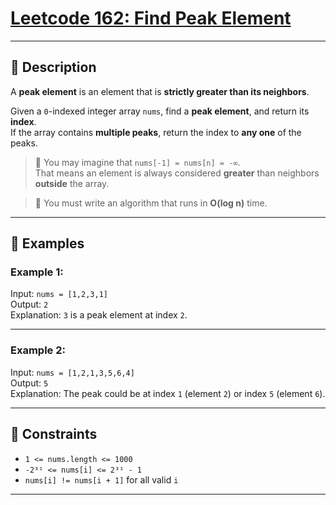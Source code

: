 # [Leetcode 162: Find Peak Element](https://leetcode.com/problems/find-peak-element/description/)

---

## 📘 Description

A **peak element** is an element that is **strictly greater than its neighbors**.

Given a `0`-indexed integer array `nums`, find a **peak element**, and return its **index**.  
If the array contains **multiple peaks**, return the index to **any one** of the peaks.

> 🧠 You may imagine that `nums[-1] = nums[n] = -∞`.  
That means an element is always considered **greater** than neighbors **outside** the array.

> 🚀 You must write an algorithm that runs in **O(log n)** time.

---

## 🧪 Examples

### Example 1:
Input: `nums = [1,2,3,1]`  
Output: `2`  
Explanation: `3` is a peak element at index `2`.

---

### Example 2:
Input: `nums = [1,2,1,3,5,6,4]`  
Output: `5`  
Explanation: The peak could be at index `1` (element `2`) or index `5` (element `6`).

---

## 🧾 Constraints

- `1 <= nums.length <= 1000`  
- `-2³¹ <= nums[i] <= 2³¹ - 1`  
- `nums[i] != nums[i + 1]` for all valid `i`

---

